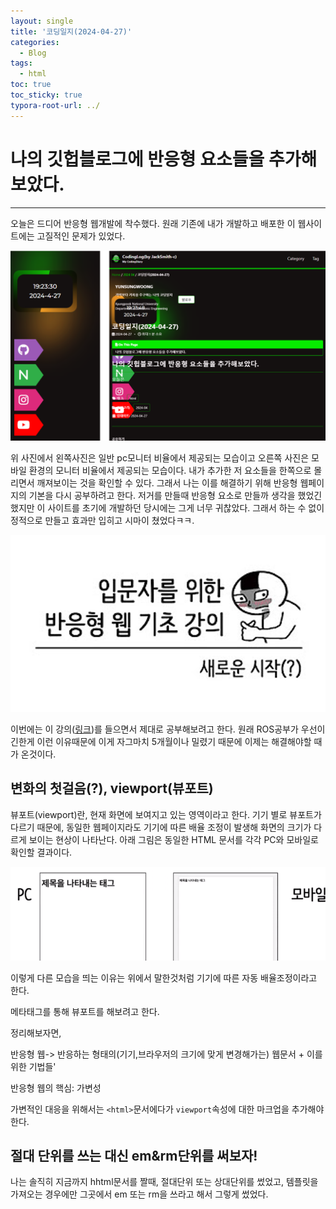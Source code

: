 ```yaml
---
layout: single
title: '코딩일지(2024-04-27)'
categories:
  - Blog
tags:
  - html
toc: true
toc_sticky: true
typora-root-url: ../
---
```








# 나의 깃헙블로그에 반응형 요소들을 추가해보았다. 
<hr>


오늘은 드디어 반응형 웹개발에 착수했다. 원래 기존에 내가 개발하고 배포한 이 웹사이트에는 고질적인 문제가 있었다.

![image-20240427192412187](/images/2024-04-27-codinglog(71)/image-20240427192412187.png)

위 사진에서 왼쪽사진은 일반 pc모니터 비율에서 제공되는 모습이고 오른쪽 사진은 모바일 환경의 모니터 비율에서 제공되는 모습이다. 내가 추가한 저 요소들을 한쪽으로 몰리면서 깨져보이는 것을 확인할 수 있다. 그래서 나는 이를 해결하기 위해 반응형 웹페이지의 기본을 다시 공부하려고 한다. 저거를 만들때 반응형 요소로 만들까 생각을 했었긴 했지만 이 사이트를 초기에 개발하던 당시에는 그게 너무 귀찮았다. 그래서 하는 수 없이 정적으로 만들고 효과만 입히고 시마이 쳤었다ㅋㅋ. 

![image-20240427192834010](/images/2024-04-27-codinglog(71)/image-20240427192834010.png)

이번에는 이 강의([링크](https://www.youtube.com/playlist?list=PLFeNz2ojQZjvPhBMUy3-641YBOOyLrXYS))를 들으면서 제대로 공부해보려고 한다. 원래 ROS공부가 우선이긴한게 이런 이유때문에 이게 자그마치 5개월이나 밀렸기 때문에 이제는 해결해야할 때가 온것이다.

## 변화의 첫걸음(?), viewport(뷰포트)

뷰포트(viewport)란, 현재 화면에 보여지고 있는 영역이라고 한다. 기기 별로 뷰포트가 다르기 때문에, 동일한 웹페이지라도 기기에 따른 배율 조정이 발생해 화면의 크기가 다르게 보이는 현상이 나타난다. 아래 그림은 동일한 HTML 문서를 각각 PC와 모바일로 확인할 결과이다.

![image-20240427193105214](/images/2024-04-27-codinglog(71)/image-20240427193105214.png)

이렇게 다른 모습을 띄는 이유는 위에서 말한것처럼 기기에 따른 자동 배율조정이라고 한다.

메타태그를 통해 뷰포트를  해보려고 한다.





정리해보자면,

반응형 웹-> 반응하는 형태의(기기,브라우저의 크기에 맞게 변경해가는) 웹문서 + 이를 위한 기법들'

반응형 웹의 핵심: 가변성

가변적인 대응을 위해서는 `<html>`문서에다가 `viewport`속성에 대한 마크업을 추가해야 한다.


## 절대 단위를 쓰는 대신 em&rm단위를 써보자!

나는 솔직히 지금까지 hhtml문서를 짤때, 절대단위 또는 상대단위를 썼었고, 템플릿을 가져오는 경우에만 그곳에서 em 또는  rm을 쓰라고 해서  그렇게 썼었다.







